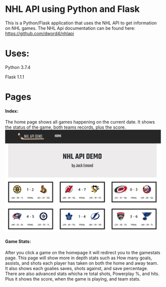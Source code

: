 # NHL API using Python and Flask

This is a Python/Flask application that uses the NHL API to get information on NHL games. 
The NHL Api documentation can be found here: https://github.com/dword4/nhlapi

# Uses:

Python 3.7.4

Flask  1.1.1

# Pages

#### Index:
The home page shows all games happening on the current date. It shows the status of the game, both  teams records, plus the score.
![Index Page](static/images/readme/index.jpg)

#### Game Stats:
After you click a game on the homepage it will redirect you to the gamestats page. This page will show more in depth stats such as How many goals, assists, and shots each player has taken on both the home and away team. It also shows each goalies saves, shots against, and save percentage. There are also advanced stats whicha re total shots, Powerplay %, and hits. Plus it shows the score, when the game is playing, and team stats.


